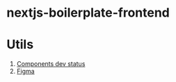 # nextjs-boilerplate-frontend
# Utils
1. [Components dev status](./docs/components.md)
2. [Figma](https://www.figma.com/)